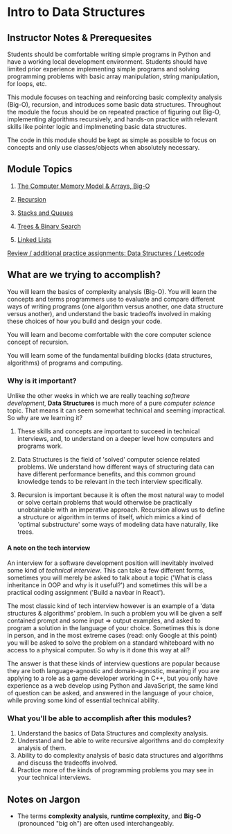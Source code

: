 # Intro to Data Structures

## Instructor Notes & Prerequesites

Students should be comfortable writing simple programs in Python and have a working local development environment. Students should have limited prior experience implementing simple programs and solving programming problems with basic array manipulation, string manipulation, for loops, etc.

This module focuses on teaching and reinforcing basic complexity analysis (Big-O), recursion, and introduces some basic data structures. Throughout the module the focus should be on repeated practice of figuring out Big-O, implementing algorithms recursively, and hands-on practice with relevant skills like pointer logic and implmeneting basic data structures. 

The code in this module should be kept as simple as possible to focus on concepts and only use classes/objects when absolutely necessary.

## Module Topics

1. [The Computer Memory Model & Arrays, Big-O](./1-computer-memory-big-o/README.md)

2. [Recursion](./2-recursion-the-call-stack/README.md)

3. [Stacks and Queues](./3-stacks-and-queues/README.md)

4. [Trees & Binary Search](./4-trees/README.md)

5. [Linked Lists](./5-linked-lists/README.md)

[Review / additional practice assignments: Data Structures / Leetcode](./data-structures-review-and-leetcode-practice.md)

## What are we trying to accomplish?

You will learn the basics of complexity analysis (Big-O). You will learn the concepts and terms programmers use to evaluate and compare different ways of writing programs (one algorithm versus another, one data structure versus another), and understand the basic tradeoffs involved in making these choices of how you build and design your code.

You will learn and become comfortable with the core computer science concept of recursion.

You will learn some of the fundamental building blocks (data structures, algorithms) of programs and computing.

### Why is it important?

Unlike the other weeks in which we are really teaching _software development_, **Data Structures** is much more of a pure _computer science_ topic. That means it can seem somewhat technical and seeming impractical. So why are we learning it?

1. These skills and concepts are important to succeed in technical interviews, and, to understand on a deeper level how computers and programs work.

2. Data Structures is the field of 'solved' computer science related problems. We understand how different ways of structuring data can have different performance benefits, and this common ground knowledge tends to be relevant in the tech interview specifically.

3. Recursion is important because it is often the most natural way to model or solve certain problems that would otherwise be practically unobtainable with an imperative approach. Recursion allows us to define a structure or algorithm in terms of itself, which mimics a kind of 'optimal substructure' some ways of modeling data have naturally, like trees.


#### A note on the tech interview

An interview for a software development position will inevitably involved some kind of _technical interview_. This can take a few different forms, sometimes you will merely be asked to talk about a topic ('What is class inheritance in OOP and why is it useful?') and sometimes this will be a practical coding assignment ('Build a navbar in React').

The most classic kind of tech interview however is an example of a 'data structures & algorithms' problem. In such a problem you will be given a self contained prompt and some input => output examples, and asked to program a solution in the language of your choice. Sometimes this is done in person, and in the most extreme cases (read: only Google at this point) you will be asked to solve the problem on a standard whiteboard with no access to a physical computer. So why is it done this way at all?

The answer is that these kinds of interview questions are popular because they are both language-agnostic and domain-agnostic, meaning if you are applying to a role as a game developer working in C++, but you only have experience as a web develop using Python and JavaScript, the same kind of question can be asked, and answered in the language of your choice, while proving some kind of essential technical ability.

### What you'll be able to accomplish after this modules?

1. Understand the basics of Data Structures and complexity analysis.
2. Understand and be able to write recursive algorithms and do complexity analysis of them.
3. Ability to do complexity analysis of basic data structures and algorithms and discuss the tradeoffs involved.
4. Practice more of the kinds of programming problems you may see in your technical interviews.

## Notes on Jargon

- The terms **complexity analysis**, **runtime complexity**, and **Big-O** (pronounced "big oh") are often used interchangeably.